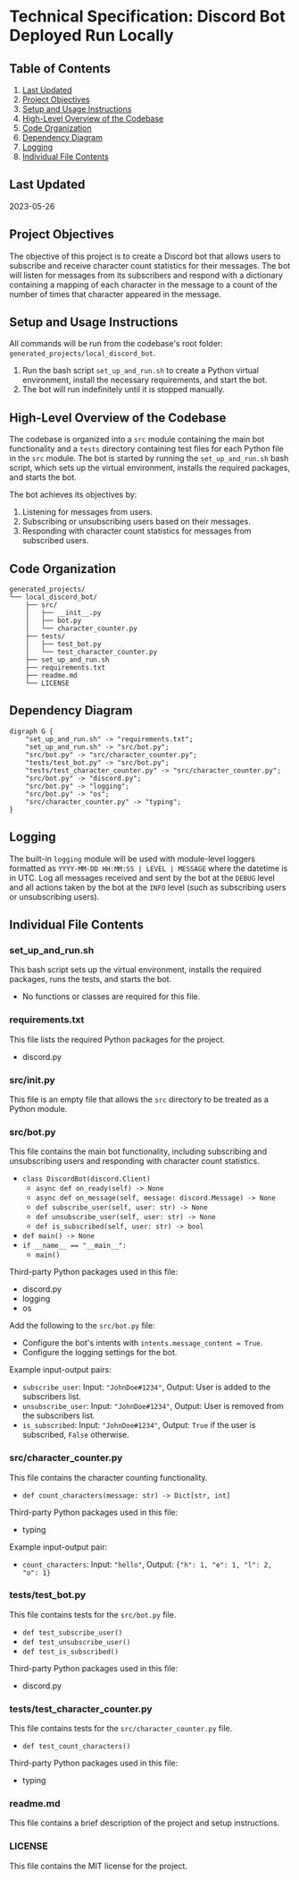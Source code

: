 # Technical Specification: Discord Bot Deployed Run Locally

## Table of Contents

1. [Last Updated](#last-updated)
2. [Project Objectives](#project-objectives)
3. [Setup and Usage Instructions](#setup-and-usage-instructions)
4. [High-Level Overview of the Codebase](#high-level-overview-of-the-codebase)
5. [Code Organization](#code-organization)
6. [Dependency Diagram](#dependency-diagram)
7. [Logging](#logging)
8. [Individual File Contents](#individual-file-contents)

## Last Updated

2023-05-26

## Project Objectives

The objective of this project is to create a Discord bot that allows users to subscribe and receive character count statistics for their messages. The bot will listen for messages from its subscribers and respond with a dictionary containing a mapping of each character in the message to a count of the number of times that character appeared in the message.

## Setup and Usage Instructions

All commands will be run from the codebase's root folder: `generated_projects/local_discord_bot`.

1. Run the bash script `set_up_and_run.sh` to create a Python virtual environment, install the necessary requirements, and start the bot.
2. The bot will run indefinitely until it is stopped manually.

## High-Level Overview of the Codebase

The codebase is organized into a `src` module containing the main bot functionality and a `tests` directory containing test files for each Python file in the `src` module. The bot is started by running the `set_up_and_run.sh` bash script, which sets up the virtual environment, installs the required packages, and starts the bot.

The bot achieves its objectives by:

1. Listening for messages from users.
2. Subscribing or unsubscribing users based on their messages.
3. Responding with character count statistics for messages from subscribed users.

## Code Organization

```
generated_projects/
└── local_discord_bot/
    ├── src/
    │   ├── __init__.py
    │   ├── bot.py
    │   └── character_counter.py
    ├── tests/
    │   ├── test_bot.py
    │   └── test_character_counter.py
    ├── set_up_and_run.sh
    ├── requirements.txt
    ├── readme.md
    └── LICENSE
```

## Dependency Diagram

```graphviz
digraph G {
    "set_up_and_run.sh" -> "requirements.txt";
    "set_up_and_run.sh" -> "src/bot.py";
    "src/bot.py" -> "src/character_counter.py";
    "tests/test_bot.py" -> "src/bot.py";
    "tests/test_character_counter.py" -> "src/character_counter.py";
    "src/bot.py" -> "discord.py";
    "src/bot.py" -> "logging";
    "src/bot.py" -> "os";
    "src/character_counter.py" -> "typing";
}
```

## Logging

The built-in `logging` module will be used with module-level loggers formatted as `YYYY-MM-DD HH:MM:SS | LEVEL | MESSAGE` where the datetime is in UTC. Log all messages received and sent by the bot at the `DEBUG` level and all actions taken by the bot at the `INFO` level (such as subscribing users or unsubscribing users).

## Individual File Contents

### set_up_and_run.sh

This bash script sets up the virtual environment, installs the required packages, runs the tests, and starts the bot.

- No functions or classes are required for this file.

### requirements.txt

This file lists the required Python packages for the project.

- discord.py

### src/__init__.py

This file is an empty file that allows the `src` directory to be treated as a Python module.

### src/bot.py

This file contains the main bot functionality, including subscribing and unsubscribing users and responding with character count statistics.

- `class DiscordBot(discord.Client)`
  - `async def on_ready(self) -> None`
  - `async def on_message(self, message: discord.Message) -> None`
  - `def subscribe_user(self, user: str) -> None`
  - `def unsubscribe_user(self, user: str) -> None`
  - `def is_subscribed(self, user: str) -> bool`
- `def main() -> None`
- `if __name__ == "__main__":`
  - `main()`

Third-party Python packages used in this file:
- discord.py
- logging
- os

Add the following to the `src/bot.py` file:

- Configure the bot's intents with `intents.message_content = True`.
- Configure the logging settings for the bot.

Example input-output pairs:

- `subscribe_user`: Input: `"JohnDoe#1234"`, Output: User is added to the subscribers list.
- `unsubscribe_user`: Input: `"JohnDoe#1234"`, Output: User is removed from the subscribers list.
- `is_subscribed`: Input: `"JohnDoe#1234"`, Output: `True` if the user is subscribed, `False` otherwise.

### src/character_counter.py

This file contains the character counting functionality.

- `def count_characters(message: str) -> Dict[str, int]`

Third-party Python packages used in this file:
- typing

Example input-output pair:

- `count_characters`: Input: `"hello"`, Output: `{"h": 1, "e": 1, "l": 2, "o": 1}`

### tests/test_bot.py

This file contains tests for the `src/bot.py` file.

- `def test_subscribe_user()`
- `def test_unsubscribe_user()`
- `def test_is_subscribed()`

Third-party Python packages used in this file:
- discord.py

### tests/test_character_counter.py

This file contains tests for the `src/character_counter.py` file.

- `def test_count_characters()`

Third-party Python packages used in this file:
- typing

### readme.md

This file contains a brief description of the project and setup instructions.

### LICENSE

This file contains the MIT license for the project.
